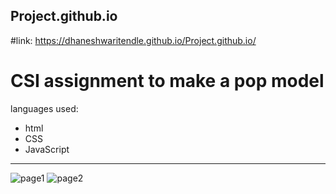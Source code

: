 ## Project.github.io
#link: https://dhaneshwaritendle.github.io/Project.github.io/
# CSI assignment to make a pop model 
languages used:
- html
- CSS
- JavaScript
--------------
![page1](https://user-images.githubusercontent.com/110600266/206915665-982f2f90-8af8-4080-9b61-047811924b97.png)
![page2](https://user-images.githubusercontent.com/110600266/206915684-eb8e2daa-5ce8-4c6d-9cdf-529ac4f4c1df.png)
